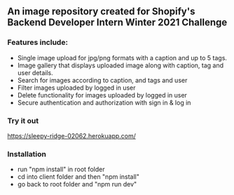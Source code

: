 ## An image repository created for Shopify's Backend Developer Intern Winter 2021 Challenge

### Features include:
- Single image upload for jpg/png formats with a caption and up to 5 tags.
- Image gallery that displays uploaded image along with caption, tag and user details.
- Search for images according to caption, and tags and user
- Filter images uploaded by logged in user
- Delete functionality for images uploaded by logged in user
- Secure authentication and authorization with sign in & log in


### Try it out

https://sleepy-ridge-02062.herokuapp.com/

### Installation

- run "npm install" in root folder
- cd into client folder and then "npm install"
- go back to root folder and "npm run dev"


